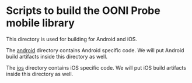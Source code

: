 # Scripts to build the OONI Probe mobile library

This directory is used for building for Android and iOS.

The [android](android) directory contains Android specific code. We will put
Android build artifacts inside this directory as well.

The [ios](ios) directory contains iOS specific code. We will put iOS
build artifacts inside this directory as well.
